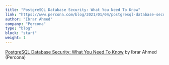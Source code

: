 ```yaml
---
title: "PostgreSQL Database Security: What You Need To Know"
link: "https://www.percona.com/blog/2021/01/04/postgresql-database-security-what-you-need-to-know/"
author: "Ibrar Ahmed"
company: "Percona"
type: "blog"
block: "start"
weight: 1
---
```


[PostgreSQL Database Security: What You Need To Know](https://www.percona.com/blog/2021/01/04/postgresql-database-security-what-you-need-to-know/) by Ibrar Ahmed (Percona)